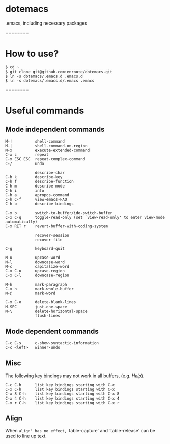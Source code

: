 dotemacs
========

.emacs, including necessary packages

========
# How to use?
```
$ cd ~
$ git clone git@github.com:enroute/dotemacs.git
$ ln -s dotemacs/.emacs.d .emacs.d
$ ln -s dotemacs/.emacs.d/.emacs .emacs
```

========
# Useful commands
## Mode independent commands

```
M-!          shell-command
M-|          shell-command-on-region
M-x          execute-extended-command
C-x z        repeat
C-x ESC ESC  repeat-complex-command
C-/          undo

             describe-char
C-h k        describe-key
C-h f        describe-function
C-h m        describe-mode
C-h i        info
C-h a        apropos-command
C-h C-f      view-emacs-FAQ
C-h b        describe-bindings

C-x b        switch-to-buffer/ido-switch-buffer
C-x C-q      toggle-read-only (set `view-read-only' to enter view-mode automatically)
C-x RET r    revert-buffer-with-coding-system

             recover-session
             recover-file

C-g          keyboard-quit

M-u          upcase-word
M-l          downcase-word
M-c          capitalize-word
C-x C-u      upcase-region
C-x C-l      downcase-region

M-h          mark-paragraph
C-x h        mark-whole-buffer
M-@          mark-word

C-x C-o      delete-blank-lines
M-SPC        just-one-space
M-\          delete-horizontal-space
             flush-lines
```

## Mode dependent commands

```
C-c C-s      c-show-syntactic-information
C-c <left>   winner-undo
```

## Misc
The following key bindings may not work in all buffers, (e.g. *Help*).
```
C-c C-h      list key bindings starting with C-c
C-x C-h      list key bindings starting with C-x
C-x 8 C-h    list key bindings starting with C-x 8
C-x 4 C-h    list key bindings starting with C-x 4
C-x r C-h    list key bindings starting with C-x r
```

## Align
When `align' has no effect, `table-capture' and `table-release' can be used to line up text.
